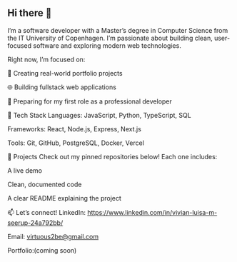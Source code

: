 ## Hi there 👋
I’m a software developer with a Master’s degree in Computer Science from the IT University of Copenhagen. I’m passionate about building clean, user-focused software and exploring modern web technologies.

Right now, I’m focused on:

🔨 Creating real-world portfolio projects

🌐 Building fullstack web applications

💼 Preparing for my first role as a professional developer

🧰 Tech Stack
Languages: JavaScript, Python, TypeScript, SQL

Frameworks: React, Node.js, Express, Next.js

Tools: Git, GitHub, PostgreSQL, Docker, Vercel

🚀 Projects
Check out my pinned repositories below! Each one includes:

A live demo

Clean, documented code

A clear README explaining the project

📫 Let’s connect!
LinkedIn: https://www.linkedin.com/in/vivian-luisa-m-seerup-24a792bb/

Email: virtuous2be@gmail.com

Portfolio:(coming soon)
